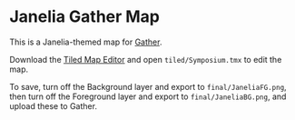 # Janelia Gather Map

This is a Janelia-themed map for [Gather](https://gather.town).

Download the [Tiled Map Editor](https://www.mapeditor.org/) and open `tiled/Symposium.tmx` to edit the map. 

To save, turn off the Background layer and export to `final/JaneliaFG.png`, then turn off the Foreground layer and export to `final/JaneliaBG.png`, and upload these to Gather.

